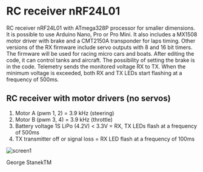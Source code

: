 # RC receiver nRF24L01 
RC receiver nRF24L01 with ATmega328P processor for smaller dimensions. It is possible to use Arduino Nano, Pro or Pro Mini.
It also includes a MX1508 motor driver with brake and a CMT2150A transponder for laps timing.
Other versions of the RX firmware include servo outputs with 8 and 16 bit timers.
The firmware will be used for racing micro cars and boats.
After editing the code, it can control tanks and aircraft.
The possibility of setting the brake is in the code.
Telemetry sends the monitored voltage RX to TX. When the minimum voltage is exceeded, both RX and TX LEDs start flashing at a frequency of 500ms. 

## RC receiver with motor drivers (no servos)
1. Motor A (pwm 1, 2) = 3.9 kHz (steering) 
2. Motor B (pwm 3, 4) = 3.9 kHz (throttle)
3. Battery voltage 1S LiPo (4.2V) < 3.3V = RX, TX LEDs flash at a frequency of 500ms
4. TX transmitter off or signal loss = RX LED flash at a frequency of 100ms

![screen1](https://github.com/stanekTM/RC_RX_nRF24L01_Lite_Telemetry_Motor_Driver_Servo/blob/master/RC_RX_nRF24L01_Lite_Telemetry_Motor_Driver/RC_RX_nRF24L01_Lite_Telemetry_Motor_Driver.PNG)

George StanekTM
